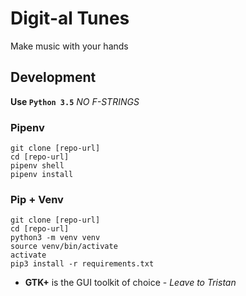 # Digit-al Tunes

Make music with your hands

## Development

**Use `Python 3.5`**
*NO F-STRINGS*

### Pipenv

    git clone [repo-url]
    cd [repo-url]
    pipenv shell
    pipenv install

### Pip + Venv

    git clone [repo-url]
    cd [repo-url]
    python3 -m venv venv
    source venv/bin/activate
    activate
    pip3 install -r requirements.txt

* **GTK+** is the GUI toolkit of choice - *Leave to Tristan*
